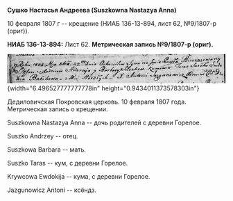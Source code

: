 **Сушко Настасья Андреева (Suszkowna Nastazya Anna)**

10 февраля 1807 г -- крещение (НИАБ 136-13-894, лист 62, №9/1807-р
(ориг)).

**НИАБ 136-13-894:** Лист 62. **Метрическая запись №9/1807-р (ориг).**

![](./media/3aa26cfd40975ccc5c38f7d1f628a0ac4890e290.png){width="6.496527777777778in"
height="0.9434011373578303in"}

Дедиловичская Покровская церковь. 10 февраля 1807 года. Метрическая
запись о крещении.

Suszkowna Nastazya Anna -- дочь родителей с деревни Горелое.

Suszko Andrzey -- отец.

Suszkowa Barbara -- мать.

Suszko Taras -- кум, с деревни Горелое.

Krywcowa Ewdokija -- кума, с деревни Горелое.

Jazgunowicz Antoni -- ксёндз.
